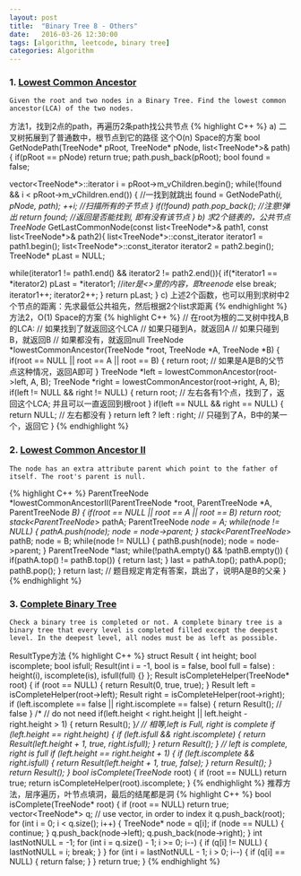 ```yaml
---
layout: post
title:  "Binary Tree 8 - Others"
date:   2016-03-26 12:30:00
tags: [algorithm, leetcode, binary tree]
categories: Algorithm
---
```


### 1. [Lowest Common Ancestor](http://www.lintcode.com/en/problem/lowest-common-ancestor/)
```
Given the root and two nodes in a Binary Tree. Find the lowest common ancestor(LCA) of the two nodes.
```

方法1，找到2点的path，再遍历2条path找公共节点
{% highlight C++ %}
a) 二叉树拓展到了普通数中，根节点到它的路径 这个O(n) Space的方案
bool GetNodePath(TreeNode* pRoot, TreeNode* pNode, list<TreeNode*>& path){
  if(pRoot == pNode)
    return true;
  path.push_back(pRoot);
  bool found = false;
  
  vector<TreeNode*>::iterator i = pRoot->m_vChildren.begin();
  while(!found && i < pRoot->m_vChildren.end()) { //一找到就跳出
    found = GetNodePath(*i, pNode, path);
    ++i;        //扫描所有的子节点
  }
  if(!found)
    path.pop_back();    //注意!弹出
  return found;   //返回是否能找到, 即有没有该节点
}
b) 求2个链表的，公共节点
TreeNode* GetLastCommonNode(const list<TreeNode*>& path1, const list<TreeNode*>& path2){
  list<TreeNode*>::const_iterator iterator1 = path1.begin();
  list<TreeNode*>::const_iterator iterator2 = path2.begin();
  TreeNode* pLast = NULL;
  
  while(iterator1 != path1.end() && iterator2 != path2.end()){
      if(*iterator1 == *iterator2)
          pLast = *iterator1;  //*iter是<>里的内容，即treenode*
      else
          break;
      iterator1++;
      iterator2++;
  }
  return pLast;
}
c) 上述2个函数，也可以用到求树中2个节点的距离：先求最低公共祖先，然后根据2个list求距离
{% endhighlight %}
方法2，O(1) Space的方案
{% highlight C++ %}
// 在root为根的二叉树中找A,B的LCA:
// 如果找到了就返回这个LCA
// 如果只碰到A，就返回A
// 如果只碰到B，就返回B
// 如果都没有，就返回null
TreeNode *lowestCommonAncestor(TreeNode *root, TreeNode *A, TreeNode *B) {
  if(root == NULL || root == A || root == B) {
    return root;  // 如果是A是B的父节点这种情况，返回A即可
  }
  TreeNode *left = lowestCommonAncestor(root->left, A, B);
  TreeNode *right = lowestCommonAncestor(root->right, A, B);
  if(left != NULL && right != NULL) {
    return root;  // 左右各有1个点，找到了，返回这个LCA; 并且可以一直返回到根root
  }
  if(left == NULL && right == NULL) {
    return NULL;  // 左右都没有
  }
  return left ? left : right;  // 只碰到了A，B中的某一个，返回它
}
{% endhighlight %}

### 2. [Lowest Common Ancestor II](http://www.lintcode.com/en/problem/lowest-common-ancestor-ii/)
```
The node has an extra attribute parent which point to the father of itself. The root's parent is null.
```
{% highlight C++ %}
ParentTreeNode *lowestCommonAncestorII(ParentTreeNode *root,
                                     ParentTreeNode *A,
                                     ParentTreeNode *B) {
  if(root == NULL || root == A || root == B)
      return root;
  stack<ParentTreeNode*> pathA;
  ParentTreeNode *node = A;
  while(node != NULL) {
    pathA.push(node);
    node = node->parent;
  }
  stack<ParentTreeNode*> pathB;
  node = B;
  while(node != NULL) {
    pathB.push(node);
    node = node->parent;
  }
  ParentTreeNode *last;
  while(!pathA.empty() && !pathB.empty()) {
    if(pathA.top() != pathB.top()) {
      return last;
    }
    last = pathA.top();
    pathA.pop();
    pathB.pop();
  }
  return last;  // 题目规定肯定有答案，跳出了，说明A是B的父亲
}
{% endhighlight %}

### 3. [Complete Binary Tree](http://www.lintcode.com/en/problem/complete-binary-tree/)
```
Check a binary tree is completed or not. A complete binary tree is a binary tree that every level is completed filled except the deepest level. In the deepest level, all nodes must be as left as possible. 
```

ResultType方法
{% highlight C++ %}
struct Result {
  int height;
  bool iscomplete;
  bool isfull;
  Result(int i = -1, bool is = false, bool full = false)
      : height(i), iscomplete(is), isfull(full) {}
};
Result isCompleteHelper(TreeNode* root) {
  if (root == NULL) {
    return Result(0, true, true);
  }
  Result left = isCompleteHelper(root->left);
  Result right = isCompleteHelper(root->right);
  if (left.iscomplete == false || right.iscomplete == false) {
    return Result();  // false
  }
  /* // do not need
  if(left.height < right.height || left.height - right.height > 1) {
      return Result();
  }*/
  // 相等,left is Full, right is complete
  if (left.height == right.height) {
    if (left.isfull && right.iscomplete) {
      return Result(left.height + 1, true, right.isfull);
    }
    return Result();
  }
  // left is complete, right is full
  if (left.height == right.height + 1) {
    if (left.iscomplete && right.isfull) {
      return Result(left.height + 1, true, false);
    }
    return Result();
  }
  return Result();
}
bool isComplete(TreeNode* root) {
  if (root == NULL) return true;
  return isCompleteHelper(root).iscomplete;
}
{% endhighlight %}
推荐方法，层序遍历，叶节点填洞，最后的结尾都是洞
{% highlight C++ %}
bool isComplete(TreeNode* root) {
  if (root == NULL) return true;
  vector<TreeNode*> q;  // use vector, in order to index it
  q.push_back(root);
  for (int i = 0; i < q.size(); i++) {
    TreeNode* node = q[i];
    if (node == NULL) {
      continue;
    }
    q.push_back(node->left);
    q.push_back(node->right);
  }
  int lastNotNULL = -1;
  for (int i = q.size() - 1; i >= 0; i--) {
    if (q[i] != NULL) {
      lastNotNULL = i;
      break;
    }
  }
  for (int i = lastNotNULL - 1; i > 0; i--) {
    if (q[i] == NULL) {
      return false;
    }
  }
  return true;
}
{% endhighlight %}